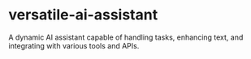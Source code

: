 # versatile-ai-assistant
A dynamic AI assistant capable of handling tasks, enhancing text, and integrating with various tools and APIs.
